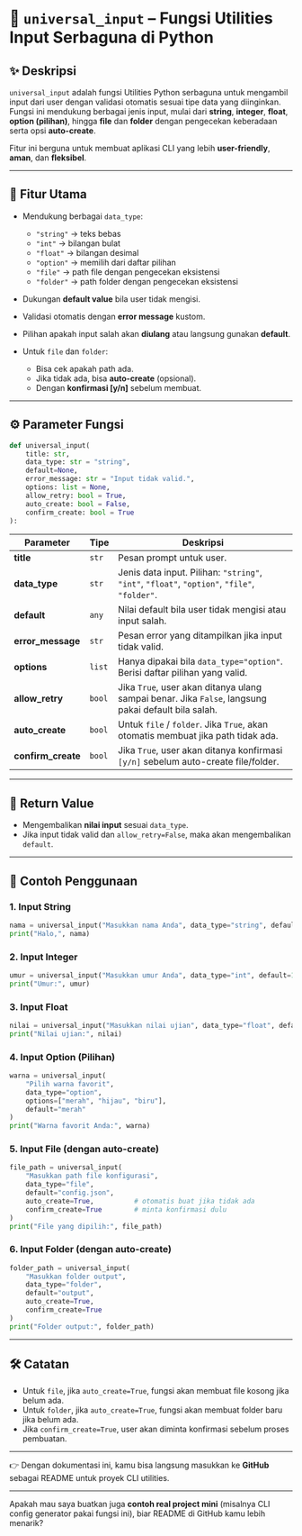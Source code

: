 # 📌 `universal_input` – Fungsi Utilities Input Serbaguna di Python

## ✨ Deskripsi

`universal_input` adalah fungsi Utilities Python serbaguna untuk mengambil input dari user dengan validasi otomatis sesuai tipe data yang diinginkan.
Fungsi ini mendukung berbagai jenis input, mulai dari **string**, **integer**, **float**, **option (pilihan)**, hingga **file** dan **folder** dengan pengecekan keberadaan serta opsi **auto-create**.

Fitur ini berguna untuk membuat aplikasi CLI yang lebih **user-friendly**, **aman**, dan **fleksibel**.

---

## 🚀 Fitur Utama

* Mendukung berbagai `data_type`:

  * `"string"` → teks bebas
  * `"int"` → bilangan bulat
  * `"float"` → bilangan desimal
  * `"option"` → memilih dari daftar pilihan
  * `"file"` → path file dengan pengecekan eksistensi
  * `"folder"` → path folder dengan pengecekan eksistensi
* Dukungan **default value** bila user tidak mengisi.
* Validasi otomatis dengan **error message** kustom.
* Pilihan apakah input salah akan **diulang** atau langsung gunakan **default**.
* Untuk `file` dan `folder`:

  * Bisa cek apakah path ada.
  * Jika tidak ada, bisa **auto-create** (opsional).
  * Dengan **konfirmasi [y/n]** sebelum membuat.

---

## ⚙️ Parameter Fungsi

```python
def universal_input(
    title: str,
    data_type: str = "string",
    default=None,
    error_message: str = "Input tidak valid.",
    options: list = None,
    allow_retry: bool = True,
    auto_create: bool = False,
    confirm_create: bool = True
):
```

| Parameter          | Tipe   | Deskripsi                                                                                           |
| ------------------ | ------ | --------------------------------------------------------------------------------------------------- |
| **title**          | `str`  | Pesan prompt untuk user.                                                                            |
| **data_type**      | `str`  | Jenis data input. Pilihan: `"string"`, `"int"`, `"float"`, `"option"`, `"file"`, `"folder"`.        |
| **default**        | `any`  | Nilai default bila user tidak mengisi atau input salah.                                             |
| **error_message**  | `str`  | Pesan error yang ditampilkan jika input tidak valid.                                                |
| **options**        | `list` | Hanya dipakai bila `data_type="option"`. Berisi daftar pilihan yang valid.                          |
| **allow_retry**    | `bool` | Jika `True`, user akan ditanya ulang sampai benar. Jika `False`, langsung pakai default bila salah. |
| **auto_create**    | `bool` | Untuk `file` / `folder`. Jika `True`, akan otomatis membuat jika path tidak ada.                    |
| **confirm_create** | `bool` | Jika `True`, user akan ditanya konfirmasi `[y/n]` sebelum auto-create file/folder.                  |

---

## 🔄 Return Value

* Mengembalikan **nilai input** sesuai `data_type`.
* Jika input tidak valid dan `allow_retry=False`, maka akan mengembalikan `default`.

---

## 📖 Contoh Penggunaan

### 1. Input String

```python
nama = universal_input("Masukkan nama Anda", data_type="string", default="Anonim")
print("Halo,", nama)
```

### 2. Input Integer

```python
umur = universal_input("Masukkan umur Anda", data_type="int", default=18)
print("Umur:", umur)
```

### 3. Input Float

```python
nilai = universal_input("Masukkan nilai ujian", data_type="float", default=0.0)
print("Nilai ujian:", nilai)
```

### 4. Input Option (Pilihan)

```python
warna = universal_input(
    "Pilih warna favorit",
    data_type="option",
    options=["merah", "hijau", "biru"],
    default="merah"
)
print("Warna favorit Anda:", warna)
```

### 5. Input File (dengan auto-create)

```python
file_path = universal_input(
    "Masukkan path file konfigurasi",
    data_type="file",
    default="config.json",
    auto_create=True,          # otomatis buat jika tidak ada
    confirm_create=True        # minta konfirmasi dulu
)
print("File yang dipilih:", file_path)
```

### 6. Input Folder (dengan auto-create)

```python
folder_path = universal_input(
    "Masukkan folder output",
    data_type="folder",
    default="output",
    auto_create=True,
    confirm_create=True
)
print("Folder output:", folder_path)
```

---

## 🛠️ Catatan

* Untuk `file`, jika `auto_create=True`, fungsi akan membuat file kosong jika belum ada.
* Untuk `folder`, jika `auto_create=True`, fungsi akan membuat folder baru jika belum ada.
* Jika `confirm_create=True`, user akan diminta konfirmasi sebelum proses pembuatan.

---

👉 Dengan dokumentasi ini, kamu bisa langsung masukkan ke **GitHub** sebagai README untuk proyek CLI utilities.

---

Apakah mau saya buatkan juga **contoh real project mini** (misalnya CLI config generator pakai fungsi ini), biar README di GitHub kamu lebih menarik?
